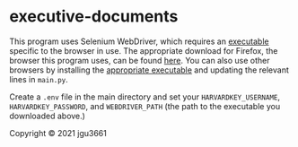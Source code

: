 # executive-documents

This program uses Selenium WebDriver, which requires an [executable](https://www.selenium.dev/documentation/en/webdriver/driver_requirements/) specific to the browser in use. The appropriate download for Firefox, the browser this program uses, can be found [here](https://github.com/mozilla/geckodriver/releases). You can also use other browsers by installing the [appropriate executable](https://www.selenium.dev/documentation/en/webdriver/driver_requirements/#quick-reference) and updating the relevant lines in `main.py`.

Create a `.env` file in the main directory and set your `HARVARDKEY_USERNAME`, `HARVARDKEY_PASSWORD`, and `WEBDRIVER_PATH` (the path to the executable you downloaded above.)

Copyright © 2021 jgu3661